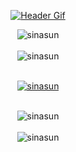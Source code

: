 <div align="center">

[![Header Gif](assets/header.gif)](https://github.com/sinasun)

</div>

<div align="center">
<img align="center" src="https://komarev.com/ghpvc/?username=sinasun&label=Profile%20views&color=0e75b6&style=flat" alt="sinasun" />

<br/>
<br/>

<img align="center" src="https://github-readme-streak-stats.herokuapp.com/?user=sinasun&theme=dark" alt="sinasun" />

<br/>
<br/>

<p align="center"><a align="center" href="https://github.com/ryo-ma/github-profile-trophy"><img align="center" src="https://github-profile-trophy.vercel.app/?username=sinasun&theme=onedark&title=MultiLanguage,Commits,Experience,Followers,Stars,PullRequest" alt="sinasun" /></a></p>

<br/>

<img align="center" src="https://github-readme-stats.vercel.app/api/top-langs?username=sinasun&show_icons=true&locale=en&layout=compact&exclude_repo=dotfiles&theme=dark" alt="sinasun" />

<br/>
<br/>

<img align="center" src="https://github-readme-stats.vercel.app/api?username=sinasun&hide=issues,contribs&hide_rank=true&show_icons=true&theme=dark" alt="sinasun" />

</div>
